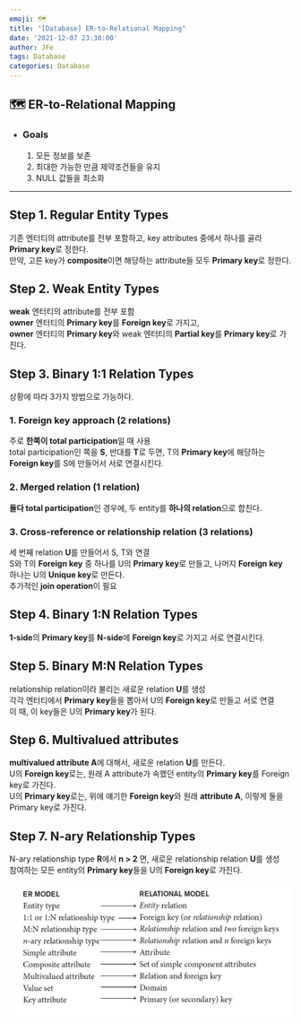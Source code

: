 ```yaml
---
emoji: 🗺
title: "[Database] ER-to-Relational Mapping"
date: '2021-12-07 23:30:00'
author: JFe
tags: Database
categories: Database
---
```


## 🗺 ER-to-Relational Mapping

* ### Goals  
  1. 모든 정보를 보존  
  2. 최대한 가능한 만큼 제약조건들을 유지  
  3. NULL 값들을 최소화  
  
---

## Step 1. Regular Entity Types
기존 엔터티의 attribute를 전부 포함하고, key attributes 중에서 하나를 골라 **Primary key**로 정한다.  
만약, 고른 key가 **composite**이면 해당하는 attribute들 모두 **Primary key**로 정한다.  

## Step 2. Weak Entity Types
**weak** 엔터티의 attribute를 전부 포함  
**owner** 엔터티의 **Primary key**를 **Foreign key**로 가지고,  
**owner** 엔터티의 **Primary key**와 weak 엔터티의 **Partial key**를 **Primary key**로 가진다.  

## Step 3. Binary 1:1 Relation Types
상황에 따라 3가지 방법으로 가능하다.  
### 1. Foreign key approach (2 relations)  
  주로 **한쪽이 total participation**일 때 사용  
  total participation인 쪽을 **S**, 반대를 **T**로 두면, T의 **Primary key**에 해당하는 **Foreign key**를 S에 만들어서 서로 연결시킨다.  
### 2. Merged relation (1 relation)  
  **둘다 total participation**인 경우에, 두 entity를 **하나의 relation**으로 합친다.  
### 3. Cross-reference or relationship relation (3 relations)  
  세 번째 relation **U**를 만들어서 S, T와 연결  
  S와 T의 **Foreign key** 중 하나를 U의 **Primary key**로 만들고, 나머지 **Foreign key** 하나는 U의 **Unique key**로 만든다.  
  추가적인 **join operation**이 필요

## Step 4. Binary 1:N Relation Types
**1-side**의 **Primary key**를 **N-side**에 **Foreign key**로 가지고 서로 연결시킨다.  

## Step 5. Binary M:N Relation Types
relationship relation이라 불리는 새로운 relation **U**를 생성  
각각 엔터티에서 **Primary key**들을 뽑아서 U의 **Foreign key**로 만들고 서로 연결  
이 때, 이 key들은 U의 **Primary key**가 된다.  

## Step 6. Multivalued attributes
**multivalued attribute A**에 대해서, 새로운 relation **U**를 만든다.  
U의 **Foreign key**로는, 원래 A attribute가 속했던 entity의 **Primary key**를 Foreign key로 가진다.  
U의 **Primary key**로는, 위에 얘기한 **Foreign key**와 원래 **attribute A**, 이렇게 둘을 Primary key로 가진다.  

## Step 7. N-ary Relationship Types
N-ary relationship type **R**에서 **n > 2** 면, 새로운 relationship relation **U**를 생성  
참여하는 모든 entity의 **Primary key**들을 U의 **Foreign key**로 가진다.  

![mapping-terms.jpg](mapping-terms.jpg)

```toc
```